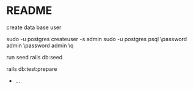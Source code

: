 # README

create data base user

sudo -u postgres createuser -s admin
sudo -u postgres psql
\password admin
\password admin
\q


run seed
rails db:seed

rails db:test:prepare


* ...